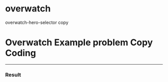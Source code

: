 # overwatch
 overwatch-hero-selector copy
<h1>Overwatch Example problem Copy Coding</h1>
<hr>
<h3>Result</h3>
<img src="https://user-images.githubusercontent.com/102291480/187617062-be81ac15-4f87-4e36-8669-d1ae7074921e.png" alt="">
